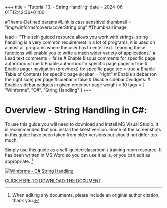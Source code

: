 +++
title = 'Tutorial 10. - String Handling'
date = 2024-06-01T12:42:36+01:00

#Theme-Defined params
#Link is case sensitive!
thumbnail = "img/winforms/covers/coverString.png" #Thumbnail image

lead = "This self-guided resource allows you work with strings, string handling is a very common requirement in a lot of programs, it is used on almost all programs where the user has to enter text.  Learning these functions will enable you to write a much wider variety of applications." # Lead text
comments = false # Enable Disqus comments for specific page
authorbox = true # Enable authorbox for specific page
pager = true # Enable pager navigation (prev/next) for specific page
toc = true # Enable Table of Contents for specific page
sidebar = "right" # Enable sidebar (on the right side) per page
#sidebar = false # Disable sidebar 
#widgets: # Enable sidebar widgets in given order per page
weight = 10
tags = [ "Winforms", "C#", "String Handling" ]
+++

# Overview - String Handling in C#:

To use this guide you will need to download and install MS Visual Studio. It is recommended that you install the latest version.  Some of the screenshots in this guide have been taken from older versions but should not differ too much.  

Simply use this guide as a self-guided classroom / training room resource.  It has been written in MS Word so you can use it as is, or you can edit  as appropriate. [^*]

[![Winforms - C# String Handling](/img/winforms/covers/coverString.png)](https://drive.google.com/drive/folders/1TdYBQBGSzqsRQUbZ6BCkgb_wIsYXbp7x?usp=drive_link)

[CLICK HERE TO DOWNLOAD THE DOCUMENT](https://drive.google.com/drive/folders/1TdYBQBGSzqsRQUbZ6BCkgb_wIsYXbp7x?usp=drive_link)

[^*]: When editing any documents, please include an original author citation, thank you. 




